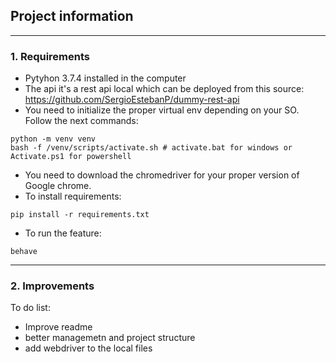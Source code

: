 ## Project information
---------

### 1. Requirements

- Pytyhon 3.7.4 installed in the computer
- The api it's a rest api local which can be deployed from this source: https://github.com/SergioEstebanP/dummy-rest-api
- You need to initialize the proper virtual env depending on your SO. Follow the next commands:
```
python -m venv venv
bash -f /venv/scripts/activate.sh # activate.bat for windows or Activate.ps1 for powershell
```
- You need to download the chromedriver for your proper version of Google chrome. 
- To install requirements: 
```
pip install -r requirements.txt
```
- To run the feature:
```
behave
```

---------

### 2. Improvements

To do list:
- Improve readme
- better managemetn and project structure
- add webdriver to the local files